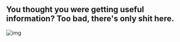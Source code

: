 ## You thought you were getting useful information? Too bad, there's only shit here.

![img](https://i.imgur.com/OL6fqh7.jpg)